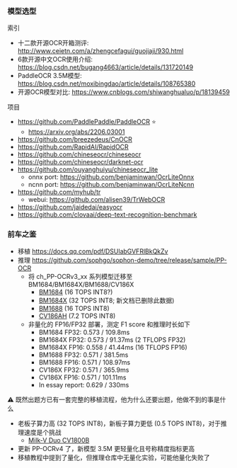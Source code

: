 ### 模型选型

索引

- 十二款开源OCR开箱测评: http://www.ceietn.com/a/zhengcefagui/guojiaji/930.html
- 6款开源中文OCR使用介绍: https://blog.csdn.net/bugang4663/article/details/131720149
- PaddleOCR 3.5M模型: https://blog.csdn.net/moxibingdao/article/details/108765380
- 开源OCR模型对比: https://www.cnblogs.com/shiwanghualuo/p/18139459

项目

- https://github.com/PaddlePaddle/PaddleOCR ⭐
  - https://arxiv.org/abs/2206.03001
- https://github.com/breezedeus/CnOCR
- https://github.com/RapidAI/RapidOCR
- https://github.com/chineseocr/chineseocr
- https://github.com/chineseocr/darknet-ocr
- https://github.com/ouyanghuiyu/chineseocr_lite
  - onnx port: https://github.com/benjaminwan/OcrLiteOnnx
  - ncnn port: https://github.com/benjaminwan/OcrLiteNcnn
- https://github.com/myhub/tr
  - webui: https://github.com/alisen39/TrWebOCR
- https://github.com/jaidedai/easyocr
- https://github.com/clovaai/deep-text-recognition-benchmark


### 前车之鉴

- 移植 https://docs.qq.com/pdf/DSUlabGVFRlBkQkZv
- 推理 https://github.com/sophgo/sophon-demo/tree/release/sample/PP-OCR
  - 将 ch_PP-OCRv3_xx 系列模型迁移至 BM1684/BM1684X/BM1688/CV186X
    - [BM1684](https://www.sophgo.com/sophon-u/product/introduce/bm1684.html) (16 TOPS INT8?)
    - [BM1684X](https://www.sophgo.com/sophon-u/product/introduce/bm1684x.html) (32 TOPS INT8; 新文档已删除此数据)
    - [BM1688](https://www.sophgo.com/sophon-u/product/introduce/bm1688.html) (16 TOPS INT8)
    - [CV186AH](https://www.sophgo.com/sophon-u/product/introduce/cv186ah.html) (7.2 TOPS INT8)
  - 非量化的 FP16/FP32 部署，测定 F1 score 和推理时长如下
    - BM1684 FP32: 0.573 / 109.8ms
    - BM1684X FP32: 0.573 / 91.37ms   (2 TFLOPS FP32)
    - BM1684X FP16:  0.558 / 41.44ms  (16 TFLOPS FP16)
    - BM1688 FP32: 0.571 / 381.5ms
    - BM1688 FP16: 0.571 / 108.97ms
    - CV186X FP32: 0.571 / 365.9ms
    - CV186X FP16: 0.571 / 101.11ms
    - In essay report: 0.629 / 330ms

⚠ 既然出题方已有一套完整的移植流程，他为什么还要出题，他做不到的事是什么

- 老板子算力高 (32 TOPS INT8)，新板子算力更低 (0.5 TOPS INT8)，对于推理速度是个挑战
  - [Milk-V Duo CV1800B](https://milkv.io/duo)
- 更新 PP-OCRv4 了，新模型 3.5M 更轻量化且号称精度指标更高
- 移植教程中提到了量化，但推理仓库中无量化实验，可能他量化失败了
